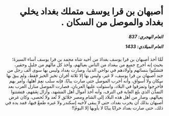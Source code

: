 <h1 dir="rtl">أصبهان بن قرا يوسف متملك بغداد يخلي بغداد والموصل من السكان  .</h1>

<h5 dir="rtl">العام الهجري:  837

العام الميلادي: 1433

</h5>

<p dir="rtl">لَمَّا أخذ أصبهان بن قرا يوسف بغدادَ من أخيه شاه محمد بن قرا يوسف أساء السيرةَ؛ بحيث إنه أخرج جميع من ببغداد من الناس بعيالهم، وأخذ كل مالهم من جليل وحقير، فتشتَّتوا بنسائهم وأولادهم في نواحي الدنيا، وصارت بغداد وليس بها سوى ألف رجل من جند أصبهان بن قرا يوسف، لا غير، وليس بها إلا ثلاثة أفران تخبز الخبز فقط، ولم يبقَ بها سكان ولا أسواق، وأنه أخرب الموصل حتى صارت يبابًا، فإنه سلب نعِمَ أهلها، وأمر بهم فأُخرجوا وتمزقوا في البلاد، واستولت عليها العربان، فصارت الموصل منازل العرب بعد التمدُّن الذي بلغ الغاية في الترف، وأنه أخذ أموال أهل المشهد، وأزال نِعَمَهم، فتشتتوا بعيالهم، وصار من أهل هذه البلاد إلى الشام ومصر خلائق لا تُعد ولا تُحصى، وكان غرض أصبهان بذلك أن يخرب بغداد، حتى لا يبقى لأخيه إسكندر ولا غيره طمعٌ فيها، فمد يده في ذلك، حتى صارت بغداد خرابًا يبابًا لا يأويها إلا البومُ!!</p></br>
